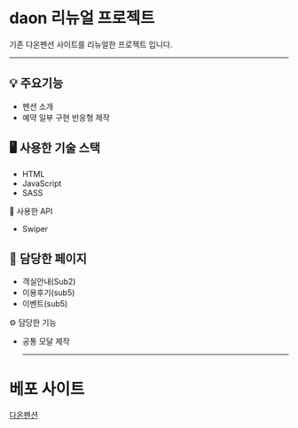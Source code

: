 # daon 리뉴얼 프로젝트

기존 다온펜션 사이트를 리뉴얼한 프로젝트 입니다.

---

## 💡 주요기능 

* 펜션 소개 
* 예약 일부 구현 반응형 제작


## 🖥️ 사용한 기술 스택


* HTML
* JavaScript
* SASS

🔎 사용한 API 

* Swiper

## 📖 담당한 페이지


* 객실안내(Sub2)
* 이용후기(sub5)
* 이벤트(sub5)

⚙️ 담당한 기능

* 공통 모달 제작

  -------
# 베포 사이트
[다온펜션](https://qodql.github.io/daon/index.html)
